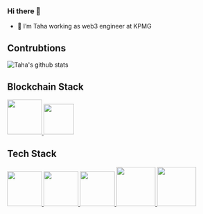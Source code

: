 ### Hi there 👋
- 🌱 I’m Taha working as web3 engineer at KPMG
<!--
**dhaileytaha/dhaileytaha** is a ✨ _special_ ✨ repository because its `README.md` (this file) appears on your GitHub profile.

Here are some ideas to get you started:
-->

## Contrubtions

![Taha's github stats](https://github-readme-stats.vercel.app/api?username=dhaileytaha&hide=issues&show_icons=true)

## Blockchain Stack
<p float="left">
  <a href="https://bitcoin.org/bitcoin.pdf" target="_blank" >
    <img src="https://lh3.googleusercontent.com/proxy/JS9GBmBnpJLjxi2FlOPbAVcJyIKNUmitw2iVILjhD8soW-HKC04-nkxPbQwzPEfMCHkyB-h2hBsnLSDO2ThQZTshsSBMPC9GA6u1PofZTv5WLhUinsE" height="80" />
  </a>
  <a href="https://ethereum.org/en/" target="_blank" >
    <img src="https://cryptologos.cc/logos/ethereum-eth-logo.png" height="70" /> 
  </a>
 </p>


## Tech Stack

<!--
- 🔭 I’m currently working on 
-->
<p float="left">
  <a href="https://www.w3.org/wiki/The_web_standards_model_-_HTML_CSS_and_JavaScript" target="_blank" >
    <img src="https://raw.githubusercontent.com/itsksaurabh/itsksaurabh/master/assets/html-css-js.png" height="80" />
  </a>
  <a href="https://reactjs.org/" target="_blank" >
    <img src="https://media0.giphy.com/media/eNAsjO55tPbgaor7ma/giphy.gif" height="80" /> 
  </a>
  <a href="https://golang.org/" target="_blank" >
    <img src="https://flicsdb.com/wp-content/uploads/2019/04/gophercises_punching.gif"  height="80" />
  </a>
  <a href="https://aws.amazon.com/" target="_blank" >
    <img src="https://assets.rappler.com/612F469A6EA84F6BAE882D2B94A4B421/img/402066C85613444B9602EB0FC677C5D1/amazon-web-services-down-20140527.gif"  height="90" />
  <a href="https://aws.amazon.com/" target="_blank" >
    <img src="https://www.freepnglogos.com/uploads/logo-mysql-png/logo-mysql-cdb-for-mysql-7.png"  height="90" />
  </a>
 </p>


<!--
- 🌱 I’m currently learning ...
- 👯 I’m looking to collaborate on ...
- 🤔 I’m looking for help with ...
- 💬 Ask me about ...
- 📫 How to reach me: ...
- 😄 Pronouns: ...
- ⚡ Fun fact: ...
-->
